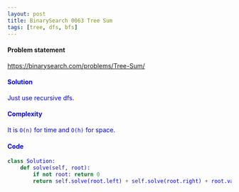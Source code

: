 ```yaml
---
layout: post
title: BinarySearch 0063 Tree Sum
tags: [tree, dfs, bfs]
---
```


#### Problem statement

<a href="https://binarysearch.com/problems/Tree-Sum/"> <font color = blue>https://binarysearch.com/problems/Tree-Sum/

#### Solution
Just use recursive dfs.

#### Complexity
It is `O(n)` for time and `O(h)` for space.

#### Code
```python
class Solution:
    def solve(self, root):
        if not root: return 0
        return self.solve(root.left) + self.solve(root.right) + root.val
```
